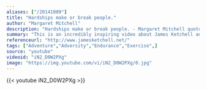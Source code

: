 ```yaml
---
aliases: ["/20141009"]
title: "Hardships make or break people."
author: "Margaret Mitchell"
description: "Hardships make or break people. - Margaret Mitchell quotes from GetInspired365.com"
summary: "This is an incredibly inspiring video about James Ketchell and how he attempted to cycle around the world, row the Atlantic and climb Everest. For more of his story click this link - http://www.jamesketchell.net/"
referenceurl: "http://www.jamesketchell.net/"
tags: ["Adventure","Adversity","Endurance","Exercise",]
source: "youtube"
videoid: "iN2_D0W2PXg"
image: "https://img.youtube.com/vi/iN2_D0W2PXg/0.jpg"
---
```


{{< youtube iN2_D0W2PXg >}}
